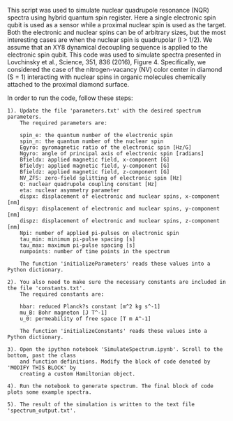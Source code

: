 This script was used to simulate nuclear quadrupole resonance (NQR) spectra using hybrid quantum spin register. Here a single electronic spin qubit is used as a sensor while a proximal nuclear spin is used as the target. Both the electronic and nuclear spins can be of arbitrary sizes, but the most interesting cases are when the nuclear spin is quadrupolar (I > 1/2). We assume that an XY8 dynamical decoupling sequence is applied to the electronic spin qubit. This code was used to simulate spectra presented in Lovchinsky et al., Science, 351, 836 (2016), Figure 4. Specifically, we considered the case of the nitrogen-vacancy (NV) color center in diamond (S = 1) interacting with nuclear spins in organic molecules chemically attached to the proximal diamond surface. 

In order to run the code, follow these steps:

	1). Update the file 'parameters.txt' with the desired spectrum parameters. 
		The required parameters are:

		spin_e: the quantum number of the electronic spin
		spin_n: the quantum number of the nuclear spin
		Egyro: gyromagnetic ratio of the electronic spin [Hz/G]
		Ngyro: angle of principal axis of electronic spin [radians]  
		Bfieldx: applied magnetic field, x-component [G]
		Bfieldy: applied magnetic field, y-component [G]
		Bfieldz: applied magnetic field, z-component [G]
		NV_ZFS: zero-field splitting of electronic spin [Hz]
		Q: nuclear quadrupole coupling constant [Hz]
		eta: nuclear asymmetry parameter
		dispx: displacement of electronic and nuclear spins, x-component [nm]
		dispy: displacement of electronic and nuclear spins, y-component [nm]
		dispz: displacement of electronic and nuclear spins, z-component [nm]
		Npi: number of applied pi-pulses on electronic spin
		tau_min: minimum pi-pulse spacing [s]
		tau_max: maximum pi-pulse spacing [s]
		numpoints: number of time points in the spectrum

		The function 'initializeParameters' reads these values into a Python dictionary. 

	2). You also need to make sure the necessary constants are included in the file 'constants.txt'. 
		The required constants are:

		hbar: reduced Planck?s constant [m^2 kg s^-1]
		mu_B: Bohr magneton [J T^-1]
		u_0: permeability of free space [T m A^-1]
		
		The function 'initializeConstants' reads these values into a Python dictionary. 

	3). Open the ipython notebook 'SimulateSpectrum.ipynb'. Scroll to the bottom, past the class 
		and function definitions. Modify the block of code denoted by 'MODIFY THIS BLOCK' by 
		creating a custom Hamiltonian object.

	4). Run the notebook to generate spectrum. The final block of code plots some example spectra.

	5). The result of the simulation is written to the text file 'spectrum_output.txt'.